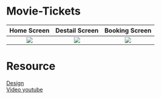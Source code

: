 # Movie-Tickets



  Home Screen                |   Destail Screen         |   Booking Screen
:---------------------------------:|:-------------------------:|:-------------------------:
![](https://github.com/AmeerAmjed/Movie-Tickets/assets/45900975/49196d41-72a7-4aa9-99d5-458d2b6cc717)|![](https://github.com/AmeerAmjed/Movie-Tickets/assets/45900975/a3b62e99-e76c-4a05-a99c-884beb087721)| ![](https://github.com/AmeerAmjed/Movie-Tickets/assets/45900975/8ed39cee-6a4c-412f-b45b-0d6966f34398) 


# Resource
[Design](https://dribbble.com/shots/18133523-Movie-Tickets-Mobile-App)
<br>
[Video youtube](https://youtube.com/shorts/X8Pb8okK1ig)
